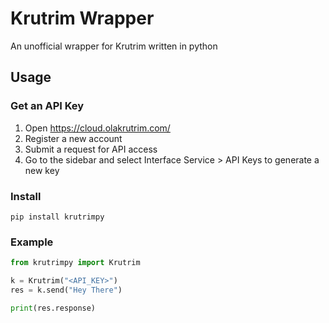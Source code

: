# Krutrim Wrapper
An unofficial wrapper for Krutrim written in python

## Usage
### Get an API Key
1. Open https://cloud.olakrutrim.com/
2. Register a new account
3. Submit a request for API access
4. Go to the sidebar and select Interface Service > API Keys to generate a new key
### Install
`pip install krutrimpy`

### Example
```py
from krutrimpy import Krutrim

k = Krutrim("<API_KEY>") 
res = k.send("Hey There")

print(res.response)
```